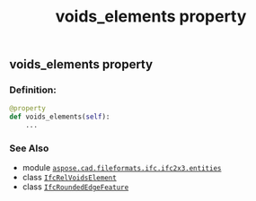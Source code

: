﻿---
title: voids_elements property
second_title: Aspose.CAD for Python via .NET API References
description: 
type: docs
weight: 160
url: /python-net/aspose.cad.fileformats.ifc.ifc2x3.entities/ifcroundededgefeature/voids_elements/
is_root: false
---

## voids_elements property

### Definition:
```python
@property
def voids_elements(self):
    ...
```

### See Also
* module [`aspose.cad.fileformats.ifc.ifc2x3.entities`](../../)
* class [`IfcRelVoidsElement`](/cad/python-net/aspose.cad.fileformats.ifc.ifc2x3.entities/ifcrelvoidselement)
* class [`IfcRoundedEdgeFeature`](/cad/python-net/aspose.cad.fileformats.ifc.ifc2x3.entities/ifcroundededgefeature)
